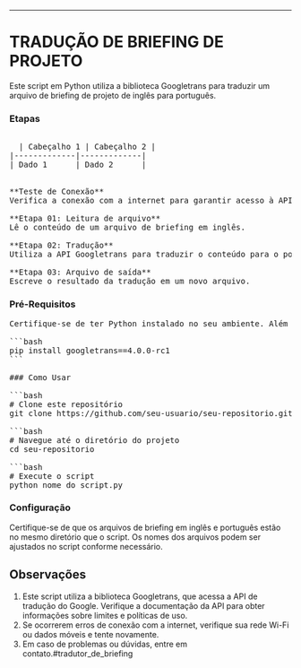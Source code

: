 -----------------------------------------
# TRADUÇÃO DE BRIEFING DE PROJETO

Este script em Python utiliza a biblioteca Googletrans para traduzir um arquivo de briefing de projeto de inglês para português.

### Etapas
<pre>

  | Cabeçalho 1 | Cabeçalho 2 |
|-------------|-------------|
| Dado 1      | Dado 2      |

  
**Teste de Conexão**
Verifica a conexão com a internet para garantir acesso à API de tradução do Google.

**Etapa 01: Leitura de arquivo**
Lê o conteúdo de um arquivo de briefing em inglês.

**Etapa 02: Tradução**
Utiliza a API Googletrans para traduzir o conteúdo para o português.

**Etapa 03: Arquivo de saída**
Escreve o resultado da tradução em um novo arquivo.
</pre>

### Pré-Requisitos
<pre>
Certifique-se de ter Python instalado no seu ambiente. Além disso, instale as dependências necessárias executando:

```bash
pip install googletrans==4.0.0-rc1
```

### Como Usar

```bash
# Clone este repositório
git clone https://github.com/seu-usuario/seu-repositorio.git

```bash
# Navegue até o diretório do projeto
cd seu-repositorio

```bash
# Execute o script
python nome_do_script.py
</pre>

### Configuração

Certifique-se de que os arquivos de briefing em inglês e português estão no mesmo diretório que o script. Os nomes dos arquivos podem ser ajustados no script conforme necessário.

## Observações

1. Este script utiliza a biblioteca Googletrans, que acessa a API de tradução do Google. Verifique a documentação da API para obter informações sobre limites e políticas de uso.
2. Se ocorrerem erros de conexão com a internet, verifique sua rede Wi-Fi ou dados móveis e tente novamente.
3. Em caso de problemas ou dúvidas, entre em contato.#tradutor_de_briefing
